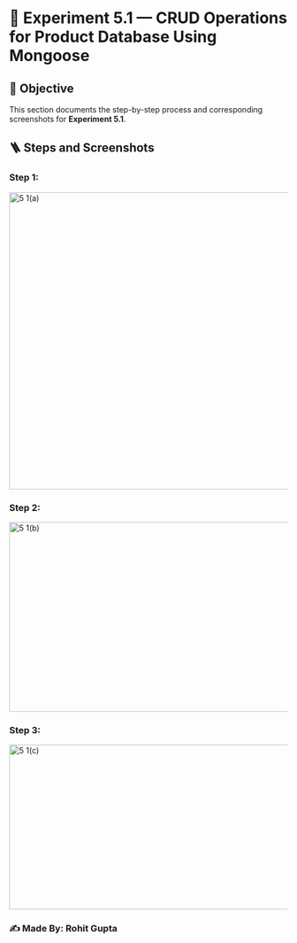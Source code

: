 # 📘 Experiment 5.1 — CRUD Operations for Product Database Using Mongoose

## 🧩 Objective

This section documents the step-by-step process and corresponding screenshots for **Experiment 5.1**.

## 🪜 Steps and Screenshots

### Step 1:

<img width="731" height="537" alt="5 1(a)" src="https://github.com/user-attachments/assets/21c7342d-1f92-4f54-86cb-62210da277e2" />

### Step 2:  


<img width="787" height="343" alt="5 1(b)" src="https://github.com/user-attachments/assets/5ad7a0e6-d77e-4baa-976a-fb7bfef07d0a" />



### Step 3:


<img width="793" height="298" alt="5 1(c)" src="https://github.com/user-attachments/assets/b01cf7aa-3e92-47b0-b735-44e0df81135a" />


### ✍️ Made By: **Rohit Gupta**
